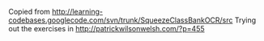 Copied from <http://learning-codebases.googlecode.com/svn/trunk/SqueezeClassBankOCR/src>
Trying out the exercises in <http://patrickwilsonwelsh.com/?p=455>
